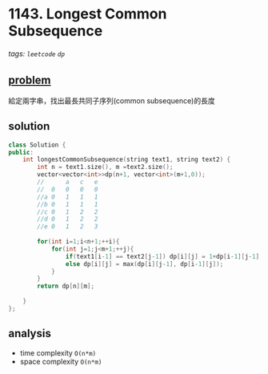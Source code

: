 # 1143. Longest Common Subsequence


###### tags: `leetcode` `dp`

## [problem](https://leetcode.com/problems/longest-common-subsequence/)

給定兩字串，找出最長共同子序列(common subsequence)的長度

## solution


```c++
class Solution {
public:
    int longestCommonSubsequence(string text1, string text2) {
        int n = text1.size(), m =text2.size();
        vector<vector<int>>dp(n+1, vector<int>(m+1,0));
        //      a   c   e
        //  0   0   0   0   
        //a 0   1   1   1    
        //b 0   1   1   1
        //c 0   1   2   2
        //d 0   1   2   2
        //e 0   1   2   3
        
        for(int i=1;i<n+1;++i){
            for(int j=1;j<m+1;++j){
                if(text1[i-1] == text2[j-1]) dp[i][j] = 1+dp[i-1][j-1];
                else dp[i][j] = max(dp[i][j-1], dp[i-1][j]);
            }
        }
        return dp[n][m];
        
    }
};
```

## analysis
- time complexity `O(n*m)`
- space complexity `O(n*m)`
